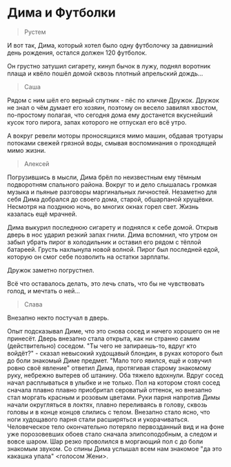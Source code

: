 # Дима и Футболки

> Рустем

И вот так, Дима, который хотел было одну футболочку за давнишний день рождения, остался должен 120 футболок.

Он грустно затушил сигарету, кинул бычок в лужу, поднял воротник плаща и квёло пошёл домой сквозь плотный апрельский дождь…

> Саша

Рядом с ним шёл его верный спутник - пёс по кличке Дружок. Дружок не знал о чём думает его хозяин, поэтому он весело завилял хвостом, по-простому полагая, что сегодня дома ему достанется вкуснейший кусок того пирога, запах которого не отпускал его всё утро.

А вокруг ревели моторы проносящихся мимо машин, обдавая тротуары потоками свежей грязной воды, смывая воспоминания о проходящей мимо жизни.

> Алексей

Погрузившись в мысли, Дима брёл по неизвестным ему тёмным подворотням спального района. Вокруг то и дело слышалась громкая музыка и пьяные разговоры маргинальных личностей. Незаметно для себя Дима добрался до своего дома, старой, обшарпаной хрущёвки. Несмотря на позднюю ночь, во многих окнах горел свет. Жизнь казалась ещё мрачней.

Дима выкурил последнюю сигарету и поднялся к себе домой. Открыв дверь в нос ударил резкий запах гнили. Дима вспомнил, что утром он забыл убрать пирог в холодильник и оставил его рядом с тёплой батареей. Грусть нахлынула новой волной. Пирог был последней едой, которую он смог себе позволить на остатки зарплаты.

Дружок заметно погрустнел.

Всё что оставалось делать, это лечь спать, что бы не чувствовать голод, и мечтать о ней...

> Слава

Внезапно некто постучал в дверь. 

Опыт подсказывал Диме, что это снова сосед и ничего хорошего он не принесёт. Дверь внезапно стала открыта, как ни странно самим \(действительно\) соседом. "Ты чего не запираешь-то, вдруг кто войдёт?" - сказал невысокий худощавый блондин, в руках которого был до боли знакомый Диме предмет. "Мало того явился, ещё и озвучил ровно своё явление" ответил Дима, протягивая старому знакомому руку, небрежно вытерев об штанину. Оба тяжело вдохнули. Вдруг сосед начал расплываться в улыбке и не только. Пол на котором стоял сосед сначала плавно плавно приобритал сероватый оттенок, но внезапно стал моргать красным и розовым цветами. Руки парня напротив Димы начали округляться в локтях, плавно переливаясь в голову, сквозь головы и в конце концов слились с телом. Внезапно стало ясно, что ноги худощавого парня стали расширяться и укорачиваться. Человеческое тело окончательно потеряло первозданный вид и на фоне уже порозовевших обоев стало сначала элипсоподобным, а следом и вовсе шаром. Шар резко проволился в моргающий пол с до боли знакомым звуком. Со спины Дима услышал всем нам знакомое "да это какашка упала" &lt;голосом Жени&gt;.




